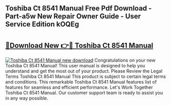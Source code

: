 ## Toshiba Ct 8541 Manual Free Pdf Download - Part-a5w New Repair Owner Guide - User Service Edition kOQEg

# <h2><a href="http://cf20421.oget.top/?id=Toshiba+Ct+8541+Manual">🔗Download New 👉🔴 Toshiba Ct 8541 Manual</a></h2>

[![Toshiba Ct 8541 Manual new download](https://i.imgur.com/5g1atiW.png)](http://cf20421.oget.top/?id=Toshiba+Ct+8541+Manual)
Congratulations on your new Toshiba Ct 8541 Manual! This user manual is designed to help you understand and get the most out of your product. Please Review the Legal Terms Toshiba Ct 8541 Manual This product is subject to certain legal terms and conditions. This remarkable Toshiba Ct 8541 Manual features list of features for seamless and efficient performance. Let's Work Together Toshiba Ct 8541 Manual. Our customer support team is ready to assist you in any way possible.
